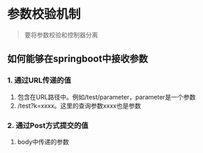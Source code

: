 # 参数校验机制

>  要将参数校验和控制器分离

## 如何能够在springboot中接收参数

### 1. 通过URL传递的值

1. 包含在URL路径中。例如/test/parameter，parameter是一个参数
2. /test?k=xxxx。这里的查询参数xxxx也是参数

### 2. 通过Post方式提交的值

1. body中传递的参数